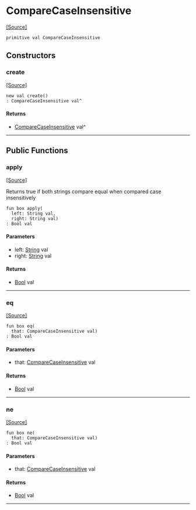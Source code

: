 # CompareCaseInsensitive
<span class="source-link">[[Source]](src/server/request_parser.md#L498)</span>
```pony
primitive val CompareCaseInsensitive
```

## Constructors

### create
<span class="source-link">[[Source]](src/server/request_parser.md#L498)</span>


```pony
new val create()
: CompareCaseInsensitive val^
```

#### Returns

* [CompareCaseInsensitive](server-CompareCaseInsensitive.md) val^

---

## Public Functions

### apply
<span class="source-link">[[Source]](src/server/request_parser.md#L506)</span>


Returns true if both strings compare equal
when compared case insensitively


```pony
fun box apply(
  left: String val,
  right: String val)
: Bool val
```
#### Parameters

*   left: [String](builtin-String.md) val
*   right: [String](builtin-String.md) val

#### Returns

* [Bool](builtin-Bool.md) val

---

### eq
<span class="source-link">[[Source]](src/server/request_parser.md#L499)</span>


```pony
fun box eq(
  that: CompareCaseInsensitive val)
: Bool val
```
#### Parameters

*   that: [CompareCaseInsensitive](server-CompareCaseInsensitive.md) val

#### Returns

* [Bool](builtin-Bool.md) val

---

### ne
<span class="source-link">[[Source]](src/server/request_parser.md#L499)</span>


```pony
fun box ne(
  that: CompareCaseInsensitive val)
: Bool val
```
#### Parameters

*   that: [CompareCaseInsensitive](server-CompareCaseInsensitive.md) val

#### Returns

* [Bool](builtin-Bool.md) val

---

